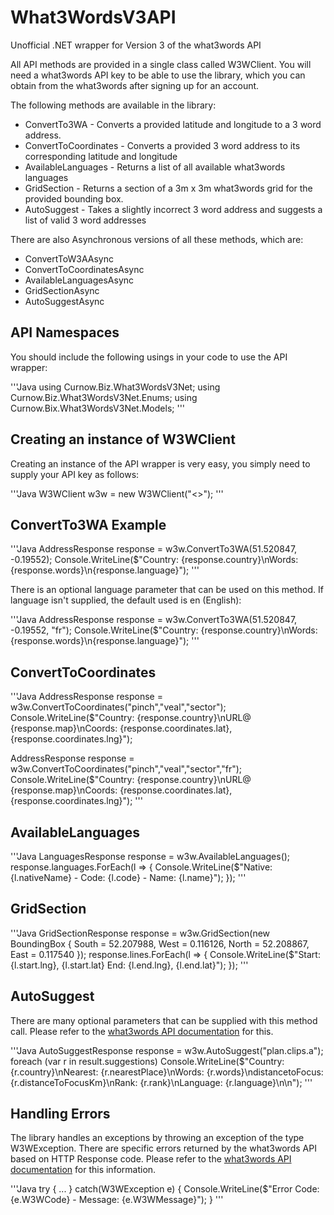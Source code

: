 # What3WordsV3API

Unofficial .NET wrapper for Version 3 of the what3words API

All API methods are provided in a single class called W3WClient. You will need a what3words API key to be able to use the library, which you can obtain from the what3words after signing up for an account.

The following methods are available in the library:

- ConvertTo3WA - Converts a provided latitude and longitude to a 3 word address.
- ConvertToCoordinates - Converts a provided 3 word address to its corresponding latitude and longitude
- AvailableLanguages - Returns a list of all available what3words languages
- GridSection - Returns a section of a 3m x 3m what3words grid for the provided bounding box.
- AutoSuggest - Takes a slightly incorrect 3 word address and suggests a list of valid 3 word addresses

There are also Asynchronous versions of all these methods, which are:

- ConvertToW3AAsync
- ConvertToCoordinatesAsync
- AvailableLanguagesAsync
- GridSectionAsync
- AutoSuggestAsync

## API Namespaces

You should include the following usings in your code to use the API wrapper:

'''Java
using Curnow.Biz.What3WordsV3Net;
using Curnow.Biz.What3WordsV3Net.Enums;
using Curnow.Bix.What3WordsV3Net.Models;
'''

## Creating an instance of W3WClient

Creating an instance of the API wrapper is very easy, you simply need to supply your API key as follows:

'''Java
W3WClient w3w = new W3WClient("<<your api key>>");
'''

## ConvertTo3WA Example

'''Java
AddressResponse response = w3w.ConvertTo3WA(51.520847, -0.19552);
Console.WriteLine($"Country: {response.country}\nWords: {response.words}\n{response.language}");
'''

There is an optional language parameter that can be used on this method. If language isn't supplied, the default used is en (English):

'''Java
AddressResponse response = w3w.ConvertTo3WA(51.520847, -0.19552, "fr");
Console.WriteLine($"Country: {response.country}\nWords: {response.words}\n{response.language}");
'''

## ConvertToCoordinates

'''Java
AddressResponse response = w3w.ConvertToCoordinates("pinch","veal","sector");
Console.WriteLine($"Country: {response.country}\nURL@ {response.map}\nCoords: {response.coordinates.lat},{response.coordinates.lng}");

AddressResponse response = w3w.ConvertToCoordinates("pinch","veal","sector","fr");
Console.WriteLine($"Country: {response.country}\nURL@ {response.map}\nCoords: {response.coordinates.lat},{response.coordinates.lng}");
'''

## AvailableLanguages

'''Java
LanguagesResponse response = w3w.AvailableLanguages();
response.languages.ForEach(l => { Console.WriteLine($"Native: {l.nativeName} - Code: {l.code} - Name: {l.name}"); });
'''

## GridSection

'''Java
GridSectionResponse response = w3w.GridSection(new BoundingBox
{
    South = 52.207988,
    West = 0.116126,
    North = 52.208867,
    East = 0.117540
});
response.lines.ForEach(l => { Console.WriteLine($"Start: {l.start.lng}, {l.start.lat} End: {l.end.lng}, {l.end.lat}"); });
'''

## AutoSuggest

There are many optional parameters that can be supplied with this method call. Please refer to the [what3words API documentation](https://docs.what3words.com/api/v3/#overview) for this.

'''Java
AutoSuggestResponse response = w3w.AutoSuggest("plan.clips.a");
foreach (var r in result.suggestions)
    Console.WriteLine($"Country: {r.country}\nNearest: {r.nearestPlace}\nWords: {r.words}\ndistancetoFocus: {r.distanceToFocusKm}\nRank: {r.rank}\nLanguage: {r.language}\n\n");
'''

## Handling Errors

The library handles an exceptions by throwing an exception of the type W3WException. There are specific errors returned by the what3words API based on HTTP Response code. Please refer to the [what3words API documentation](https://docs.what3words.com/api/v3/#overview) for this information.

'''Java
try
{
  ...
}
catch(W3WException e)
{
    Console.WriteLine($"Error Code: {e.W3WCode} - Message: {e.W3WMessage}");
}
'''

